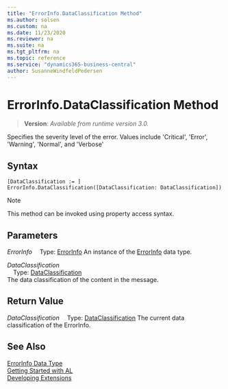 ```yaml
---
title: "ErrorInfo.DataClassification Method"
ms.author: solsen
ms.custom: na
ms.date: 11/23/2020
ms.reviewer: na
ms.suite: na
ms.tgt_pltfrm: na
ms.topic: reference
ms.service: "dynamics365-business-central"
author: SusanneWindfeldPedersen
---
```

[//]: # (START>DO_NOT_EDIT)
[//]: # (IMPORTANT:Do not edit any of the content between here and the END>DO_NOT_EDIT.)
[//]: # (Any modifications should be made in the .xml files in the ModernDev repo.)
# ErrorInfo.DataClassification Method
> **Version**: _Available from runtime version 3.0._

Specifies the severity level of the error. Values include 'Critical', 'Error', 'Warning', 'Normal', and 'Verbose'


## Syntax
```
[DataClassification := ]  ErrorInfo.DataClassification([DataClassification: DataClassification])
```
> [!NOTE]
> This method can be invoked using property access syntax.
## Parameters
*ErrorInfo*
&emsp;Type: [ErrorInfo](errorinfo-data-type.md)
An instance of the [ErrorInfo](errorinfo-data-type.md) data type.

*DataClassification*  
&emsp;Type: [DataClassification](../dataclassification/dataclassification-option.md)  
The data classification of the content in the message.  


## Return Value
*DataClassification*
&emsp;Type: [DataClassification](../dataclassification/dataclassification-option.md)
The current data classification of the ErrorInfo.


[//]: # (IMPORTANT: END>DO_NOT_EDIT)
## See Also
[ErrorInfo Data Type](errorinfo-data-type.md)  
[Getting Started with AL](../../devenv-get-started.md)  
[Developing Extensions](../../devenv-dev-overview.md)